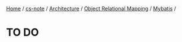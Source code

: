 [Home](https://mengxianbin.github.io) /
[cs-note](https://mengxianbin.github.io/cs-note/content) /
[Architecture](https://mengxianbin.github.io/cs-note/content/Architecture) /
[Object Relational Mapping](https://mengxianbin.github.io/cs-note/content/Architecture/Object%20Relational%20Mapping) /
[Mybatis](https://mengxianbin.github.io/cs-note/content/Architecture/Object%20Relational%20Mapping/Mybatis) /

# TO DO
